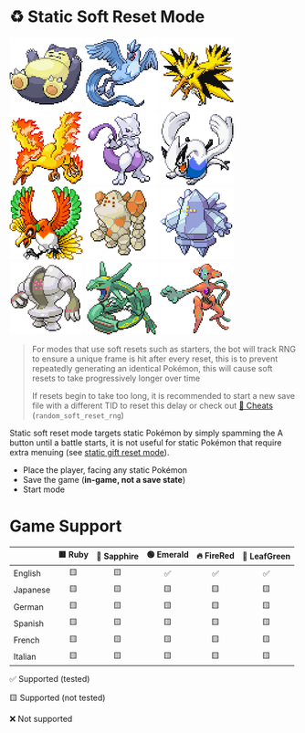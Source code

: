 # ♻ Static Soft Reset Mode

![](../../sprites/pokemon/normal/Snorlax.png)
![](../../sprites/pokemon/normal/Articuno.png)
![](../../sprites/pokemon/normal/Zapdos.png)
![](../../sprites/pokemon/normal/Moltres.png)
![](../../sprites/pokemon/normal/Mewtwo.png)
![](../../sprites/pokemon/normal/Lugia.png)
![](../../sprites/pokemon/normal/Ho-Oh.png)
![](../../sprites/pokemon/normal/Regirock.png)
![](../../sprites/pokemon/normal/Regice.png)
![](../../sprites/pokemon/normal/Registeel.png)
![](../../sprites/pokemon/normal/Rayquaza.png)
![](../../sprites/pokemon/normal/Deoxys.png)

> For modes that use soft resets such as starters, the bot will track RNG to ensure a unique frame is hit after every reset, this is to prevent repeatedly generating an identical Pokémon, this will cause soft resets to take progressively longer over time
> 
>If resets begin to take too long, it is recommended to start a new save file with a different TID to reset this delay or check out [💎 Cheats](Configuration%20-%20Cheats.md) (`random_soft_reset_rng`)

Static soft reset mode targets static Pokémon by simply spamming the A button until a battle starts, it is not useful for static Pokémon that require extra menuing (see [static gift reset mode](Mode%20-%20Static%20Gift%20Resets.md)).

- Place the player, facing any static Pokémon
- Save the game (**in-game, not a save state**)
- Start mode

# Game Support
|          | 🟥 Ruby | 🔷 Sapphire | 🟢 Emerald | 🔥 FireRed | 🌿 LeafGreen |
|:---------|:-------:|:-----------:|:----------:|:----------:|:------------:|
| English  |   🟨    |     🟨      |     ✅      |     ✅      |      ✅       |
| Japanese |   🟨    |     🟨      |     🟨     |     🟨     |      🟨      |
| German   |   🟨    |     🟨      |     🟨     |     🟨     |      🟨      |
| Spanish  |   🟨    |     🟨      |     🟨     |     🟨     |      🟨      |
| French   |   🟨    |     🟨      |     🟨     |     🟨     |      🟨      |
| Italian  |   🟨    |     🟨      |     🟨     |     🟨     |      🟨      |

✅ Supported (tested)

🟨 Supported (not tested)

❌ Not supported